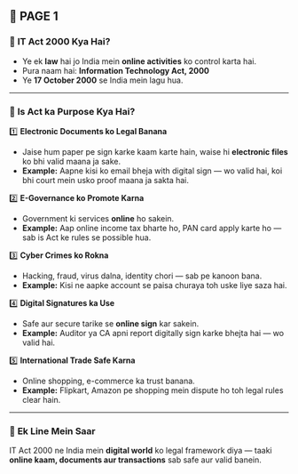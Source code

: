 ## 📄 **PAGE 1**

### 🔹 **IT Act 2000 Kya Hai?**

* Ye ek **law** hai jo India mein **online activities** ko control karta hai.
* Pura naam hai: **Information Technology Act, 2000**
* Ye **17 October 2000** se India mein lagu hua.

---

### 🔹 **Is Act ka Purpose Kya Hai?**

1️⃣ **Electronic Documents ko Legal Banana**

* Jaise hum paper pe sign karke kaam karte hain, waise hi **electronic files** ko bhi valid maana ja sake.
* **Example:** Aapne kisi ko email bheja with digital sign — wo valid hai, koi bhi court mein usko proof maana ja sakta hai.

2️⃣ **E-Governance ko Promote Karna**

* Government ki services **online** ho sakein.
* **Example:** Aap online income tax bharte ho, PAN card apply karte ho — sab is Act ke rules se possible hua.

3️⃣ **Cyber Crimes ko Rokna**

* Hacking, fraud, virus dalna, identity chori — sab pe kanoon bana.
* **Example:** Kisi ne aapke account se paisa churaya toh uske liye saza hai.

4️⃣ **Digital Signatures ka Use**

* Safe aur secure tarike se **online sign** kar sakein.
* **Example:** Auditor ya CA apni report digitally sign karke bhejta hai — wo valid hai.

5️⃣ **International Trade Safe Karna**

* Online shopping, e-commerce ka trust banana.
* **Example:** Flipkart, Amazon pe shopping mein dispute ho toh legal rules clear hain.

---

### 🔹 **Ek Line Mein Saar**

IT Act 2000 ne India mein **digital world** ko legal framework diya — taaki **online kaam, documents aur transactions** sab safe aur valid banein.